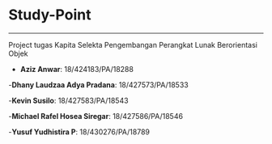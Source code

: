 # Study-Point

---

Project tugas Kapita Selekta Pengembangan Perangkat Lunak Berorientasi Objek

- __Aziz Anwar__: 18/424183/PA/18288

-__Dhany Laudzaa Adya Pradana__: 18/427573/PA/18533

-__Kevin Susilo__: 18/427583/PA/18543

-__Michael Rafel Hosea Siregar__: 18/427586/PA/18546

-__Yusuf Yudhistira P__: 18/430276/PA/18789
